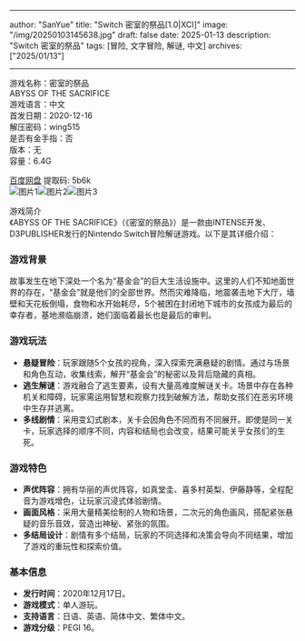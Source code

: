 
---
author: "SanYue"
title: "Switch 密室的祭品[1.0|XCI]"
image: "/img/20250103145638.jpg"
draft: false
date: 2025-01-13
description: "Switch 密室的祭品"
tags: [冒险, 文字冒险, 解谜, 中文]
archives: ["2025/01/13"]

---

游戏名称：密室的祭品   
ABYSS OF THE SACRIFICE    
游戏语言：中文  
首发日期：2020-12-16  
解压密码：wing515  
是否有金手指：否  
版本：无   
容量：6.4G

[百度网盘](https://pan.baidu.com/s/1nsOW4fcMhNaemA5kUPzxKw) 提取码: 5b6k  
![图片1](/img/59a24e.jpg)![图片2](/img/8b4a9e.jpg)![图片3](/img/7e6d25.jpg)  

游戏简介  
《ABYSS OF THE SACRIFICE》（《密室的祭品》）是一款由INTENSE开发、D3PUBLISHER发行的Nintendo Switch冒险解谜游戏。以下是其详细介绍：

### 游戏背景
故事发生在地下深处一个名为“基金会”的巨大生活设施中。这里的人们不知地面世界的存在，“基金会”就是他们的全部世界。然而灾难降临，地震袭击地下大厅，墙壁和天花板倒塌，食物和水开始耗尽，5个被困在封闭地下城市的女孩成为最后的幸存者，基地濒临崩溃，她们面临着最长也是最后的审判。

### 游戏玩法
- **悬疑冒险**：玩家跟随5个女孩的视角，深入探索充满悬疑的剧情。通过与场景和角色互动，收集线索，解开“基金会”的秘密以及背后隐藏的真相。
- **逃生解谜**：游戏融合了逃生要素，设有大量高难度解谜关卡。场景中存在各种机关和障碍，玩家需运用智慧和观察力找到破解方法，帮助女孩们在恶劣环境中生存并逃离。
- **多线剧情**：采用变幻式剧本，关卡会因角色不同而有不同展开。即使是同一关卡，玩家选择的顺序不同，内容和结局也会改变，结果可能关乎女孩们的生死。

### 游戏特色
- **声优阵容**：拥有华丽的声优阵容，如真堂圭、喜多村英梨、伊藤静等，全程配音为游戏增色，让玩家沉浸式体验剧情。
- **画面风格**：采用大量精美绘制的人物和场景，二次元的角色画风，搭配紧张悬疑的音乐音效，营造出神秘、紧张的氛围。
- **多结局设计**：剧情有多个结局，玩家的不同选择和决策会导向不同结果，增加了游戏的重玩性和探索价值。

### 基本信息
- **发行时间**：2020年12月17日。
- **游戏模式**：单人游玩。
- **支持语言**：日语、英语、简体中文、繁体中文。
- **游戏分级**：PEGI 16。
